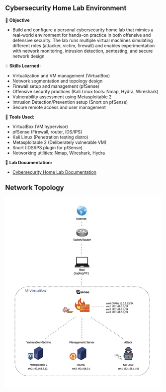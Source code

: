 ## Cybersecurity Home Lab Environment

📌 **Objective**
- Build and configure a personal cybersecurity home lab that mimics a real-world environment for hands-on practice in both offensive and defensive security. The lab runs multiple virtual machines simulating different roles (attacker, victim, firewall) and enables experimentation with network monitoring, intrusion detection, pentesting, and secure network design


💡 **Skills Learned:**
- Virtualization and VM management (VirtualBox)
- Network segmentation and topology design
- Firewall setup and management (pfSense)
- Offensive security practices (Kali Linux tools: Nmap, Hydra, Wireshark)
- Vulnerability assessment using Metasploitable 2
- Intrusion Detection/Prevention setup (Snort on pfSense)
- Secure remote access and user management


🔧 **Tools Used:**
- VirtualBox (VM hypervisor)
- pfSense (Firewall, router, IDS/IPS)
- Kali Linux (Penetration testing distro)
- Metasploitable 2 (Deliberately vulnerable VM)
- Snort (IDS/IPS plugin for pfSense)
- Networking utilities: Nmap, Wireshark, Hydra


📂 **Lab Documentation:**

- <a href="https://github.com/nadiansh/Cybersecurity-Home-Lab-Environment/blob/main/nsh_tkh_p1_project_report.pdf">Cybersecurity
Home Lab Documentation</a>


## Network Topology

![image alt](https://github.com/nadiansh/Cybersecurity-Home-Lab-Environment/blob/main/Network%20Topology.jpeg?raw=true)



